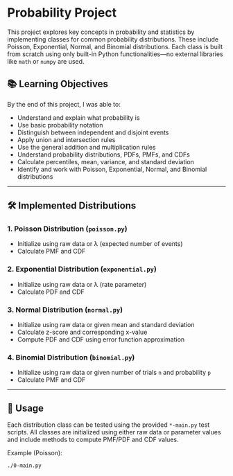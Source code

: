 # Probability Project

This project explores key concepts in probability and statistics by implementing classes for common probability distributions. These include Poisson, Exponential, Normal, and Binomial distributions. Each class is built from scratch using only built-in Python functionalities—no external libraries like `math` or `numpy` are used.

## 📚 Learning Objectives

By the end of this project, I was able to:

- Understand and explain what probability is
- Use basic probability notation
- Distinguish between independent and disjoint events
- Apply union and intersection rules
- Use the general addition and multiplication rules
- Understand probability distributions, PDFs, PMFs, and CDFs
- Calculate percentiles, mean, variance, and standard deviation
- Identify and work with Poisson, Exponential, Normal, and Binomial distributions

---

## 🛠️ Implemented Distributions

### 1. Poisson Distribution (`poisson.py`)

- Initialize using raw data or λ (expected number of events)
- Calculate PMF and CDF

### 2. Exponential Distribution (`exponential.py`)

- Initialize using raw data or λ (rate parameter)
- Calculate PDF and CDF

### 3. Normal Distribution (`normal.py`)

- Initialize using raw data or given mean and standard deviation
- Calculate z-score and corresponding x-value
- Compute PDF and CDF using error function approximation

### 4. Binomial Distribution (`binomial.py`)

- Initialize using raw data or given number of trials `n` and probability `p`
- Calculate PMF and CDF

---

## 🧪 Usage

Each distribution class can be tested using the provided `*-main.py` test scripts. All classes are initialized using either raw data or parameter values and include methods to compute PMF/PDF and CDF values.

Example (Poisson):

```bash
./0-main.py
```
